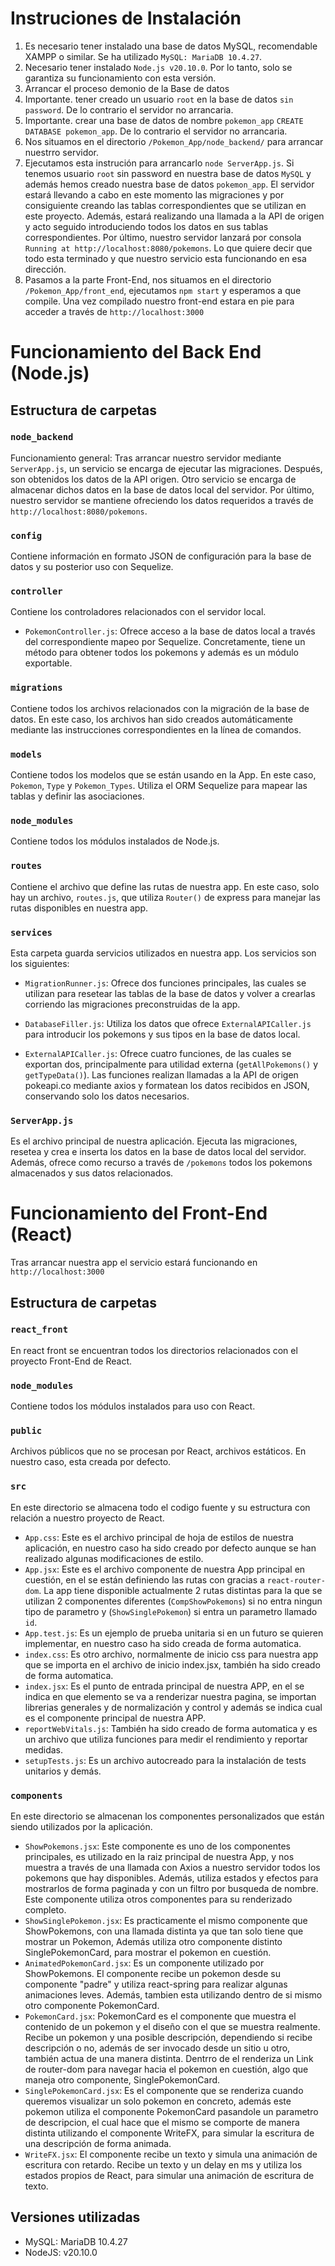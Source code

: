 # Instruciones de Instalación
1. Es necesario tener instalado una base de datos MySQL, recomendable XAMPP
o similar. Se ha utilizado `MySQL: MariaDB 10.4.27`.
2. Necesario tener instalado `Node.js v20.10.0`. Por lo tanto,
solo se garantiza su funcionamiento con esta versión.
3. Arrancar el proceso demonio de la Base de datos
4. Importante. tener creado un usuario `root` en la base de datos `sin password`. De lo contrario el servidor no arrancaria.
5. Importante. crear una base de datos de nombre `pokemon_app` `CREATE DATABASE pokemon_app`. De lo contrario el servidor no arrancaria.
6. Nos situamos en el directorio `/Pokemon_App/node_backend/` para arrancar nuestrro servidor.
7. Ejecutamos esta instrución para arrancarlo `node ServerApp.js`. Si tenemos usuario `root` sin password en nuestra base de datos `MySQL` y además hemos creado nuestra base de datos `pokemon_app`. El servidor estará llevando a cabo en este momento las migraciones y por consiguiente creando las tablas correspondientes que se utilizan en este proyecto. Además, estará realizando una llamada a la API de origen y acto seguido introduciendo todos los datos en sus tablas correspondientes. Por último, nuestro servidor lanzará por consola `Running at http://localhost:8080/pokemons`. Lo que quiere decir que todo esta terminado y que nuestro servicio esta funcionando en esa dirección.
8. Pasamos a la parte Front-End, nos situamos en el directorio `/Pokemon_App/front_end`, ejecutamos `npm start` y esperamos a que compile. Una vez compilado
nuestro front-end estara en pie para acceder a través de `http://localhost:3000`

# Funcionamiento del Back End (Node.js)

## Estructura de carpetas

### `node_backend`
Funcionamiento general: Tras arrancar nuestro servidor mediante `ServerApp.js`, un servicio se encarga de ejecutar las migraciones. Después, son obtenidos los datos de la API origen. Otro servicio se encarga de almacenar dichos datos en la base de datos local del servidor. Por último, nuestro servidor se mantiene ofreciendo los datos requeridos a través de `http://localhost:8080/pokemons`.

### `config`
Contiene información en formato JSON de configuración para la base de datos y su posterior uso con Sequelize.

### `controller`
Contiene los controladores relacionados con el servidor local.

- `PokemonController.js`: Ofrece acceso a la base de datos local a través del correspondiente mapeo por Sequelize. Concretamente, tiene un método para obtener todos los pokemons y además es un módulo exportable.

### `migrations`
Contiene todos los archivos relacionados con la migración de la base de datos. En este caso, los archivos han sido creados automáticamente mediante las instrucciones correspondientes en la línea de comandos.

### `models`
Contiene todos los modelos que se están usando en la App. En este caso, `Pokemon`, `Type` y `Pokemon_Types`. Utiliza el ORM Sequelize para mapear las tablas y definir las asociaciones.

### `node_modules`
Contiene todos los módulos instalados de Node.js.

### `routes`
Contiene el archivo que define las rutas de nuestra app. En este caso, solo hay un archivo, `routes.js`, que utiliza `Router()` de express para manejar las rutas disponibles en nuestra app.

### `services`
Esta carpeta guarda servicios utilizados en nuestra app. Los servicios son los siguientes:

- `MigrationRunner.js`: Ofrece dos funciones principales, las cuales se utilizan para resetear las tablas de la base de datos y volver a crearlas corriendo las migraciones preconstruidas de la app.

- `DatabaseFiller.js`: Utiliza los datos que ofrece `ExternalAPICaller.js` para introducir los pokemons y sus tipos en la base de datos local.

- `ExternalAPICaller.js`: Ofrece cuatro funciones, de las cuales se exportan dos, principalmente para utilidad externa (`getAllPokemons()` y `getTypeData()`). Las funciones realizan llamadas a la API de origen pokeapi.co mediante axios y formatean los datos recibidos en JSON, conservando solo los datos necesarios.

### `ServerApp.js`
Es el archivo principal de nuestra aplicación. Ejecuta las migraciones, resetea y crea e inserta los datos en la base de datos local del servidor. Además, ofrece como recurso a través de `/pokemons` todos los pokemons almacenados y sus datos relacionados.

# Funcionamiento del Front-End (React)
Tras arrancar nuestra app el servicio estará funcionando en `http://localhost:3000`
## Estructura de carpetas
### `react_front`
En react front se encuentran todos los directorios relacionados con el proyecto Front-End de React.
### `node_modules`
Contiene todos los módulos instalados para uso con React.
### `public`
Archivos públicos que no se procesan por React, archivos estáticos. En nuestro caso, esta creada por defecto.
### `src`

En este directorio se almacena todo el codigo fuente y su estructura con relación a nuestro proyecto de React.
- `App.css`: Este es el archivo principal de hoja de estilos de nuestra aplicación, en nuestro caso ha sido creado por defecto aunque se han realizado
algunas modificaciones de estilo.
- `App.jsx`: Este es el archivo componente de nuestra App principal en cuestión, en el se están definiendo las rutas con gracias a `react-router-dom`.
La app tiene disponible actualmente 2 rutas distintas para la que se utilizan 2 componentes diferentes (`CompShowPokemons`) si no entra ningun tipo de parametro
y (`ShowSinglePokemon`) si entra un parametro llamado `id`.
- `App.test.js`: Es un ejemplo de prueba unitaria si en un futuro se quieren implementar, en nuestro caso ha sido creada de forma automatica.
- `index.css`: Es otro archivo, normalmente de inicio css para nuestra app que se importa en el archivo de inicio index.jsx, también ha sido creado de forma automatica.
- `index.jsx`: Es el punto de entrada principal de nuestra APP, en el se indica en que elemento se va a renderizar nuestra pagina, se importan librerias generales
y de normalización y control y además se indica cual es el componente principal de nuestra APP.
- `reportWebVitals.js`: También ha sido creado de forma automatica y es un archivo que utiliza funciones para medir el rendimiento y reportar medidas.
- `setupTests.js`: Es un archivo autocreado para la instalación de tests unitarios y demás.     

### `components`
En este directorio se almacenan los componentes personalizados que están siendo utilizados por la aplicación.
- `ShowPokemons.jsx`: Este componente es uno de los componentes principales, es utilizado en la raiz principal de nuestra App, y nos muestra
a través de una llamada con Axios a nuestro servidor todos los pokemons que hay disponibles. Además, utiliza estados y efectos para mostrarlos
de forma paginada y con un filtro por busqueda de nombre. Este componente utiliza otros componentes para su renderizado completo.
- `ShowSinglePokemon.jsx`: Es practicamente el mismo componente que ShowPokemons, con una llamada distinta ya que tan solo tiene que mostrar un Pokemon, Además utiliza otro componente distinto SinglePokemonCard, para mostrar el pokemon en cuestión.
- `AnimatedPokemonCard.jsx`: Es un componente utilizado por ShowPokemons. El componente recibe un pokemon desde su componente "padre" y utiliza react-spring para realizar algunas animaciones leves. Además, tambien esta utilizando dentro de si mismo otro componente PokemonCard.
- `PokemonCard.jsx`: PokemonCard es el componente que muestra el contenido de un pokemon y el diseño con el que se muestra realmente. Recibe un pokemon y una posible descripción, dependiendo si recibe descripción o no, además de ser invocado desde un sitio u otro, también actua de una manera distinta. Dentrro de el renderiza un Link de router-dom para navegar hacia el pokemon en cuestión, algo que maneja otro componente, SinglePokemonCard.
- `SinglePokemonCard.jsx`: Es el componente que se renderiza cuando queremos visualizar un solo pokemon en concreto, además este pokemon utiliza el componente PokemonCard pasandole un parametro de descripcion, el cual hace
que el mismo se comporte de manera distinta utilizando el componente WriteFX, para simular la escritura de una descripción de forma animada.
- `WriteFX.jsx`: El componente recibe un texto y simula una animación de escritura con retardo. Recibe un texto y un delay en ms y utiliza los estados propios de React, para simular una animación de escritura de texto.

## Versiones utilizadas

- MySQL: MariaDB 10.4.27
- NodeJS: v20.10.0
